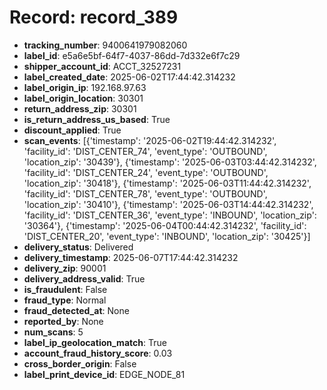# Record: record_389

- **tracking_number**: 9400641979082060
- **label_id**: e5a6e5bf-64f7-4037-86dd-7d332e6f7c29
- **shipper_account_id**: ACCT_32527231
- **label_created_date**: 2025-06-02T17:44:42.314232
- **label_origin_ip**: 192.168.97.63
- **label_origin_location**: 30301
- **return_address_zip**: 30301
- **is_return_address_us_based**: True
- **discount_applied**: True
- **scan_events**: [{'timestamp': '2025-06-02T19:44:42.314232', 'facility_id': 'DIST_CENTER_74', 'event_type': 'OUTBOUND', 'location_zip': '30439'}, {'timestamp': '2025-06-03T03:44:42.314232', 'facility_id': 'DIST_CENTER_24', 'event_type': 'OUTBOUND', 'location_zip': '30418'}, {'timestamp': '2025-06-03T11:44:42.314232', 'facility_id': 'DIST_CENTER_78', 'event_type': 'OUTBOUND', 'location_zip': '30410'}, {'timestamp': '2025-06-03T14:44:42.314232', 'facility_id': 'DIST_CENTER_36', 'event_type': 'INBOUND', 'location_zip': '30364'}, {'timestamp': '2025-06-04T00:44:42.314232', 'facility_id': 'DIST_CENTER_20', 'event_type': 'INBOUND', 'location_zip': '30425'}]
- **delivery_status**: Delivered
- **delivery_timestamp**: 2025-06-07T17:44:42.314232
- **delivery_zip**: 90001
- **delivery_address_valid**: True
- **is_fraudulent**: False
- **fraud_type**: Normal
- **fraud_detected_at**: None
- **reported_by**: None
- **num_scans**: 5
- **label_ip_geolocation_match**: True
- **account_fraud_history_score**: 0.03
- **cross_border_origin**: False
- **label_print_device_id**: EDGE_NODE_81